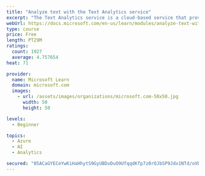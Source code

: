 ```yaml
---
title: "Analyze text with the Text Analytics service"
excerpt: "The Text Analytics service is a cloud-based service that provides advanced natural language processing over raw text for sentiment analysis, key phrase extraction, named entity recognition, and language detection."
webUrl: https://docs.microsoft.com/en-us/learn/modules/analyze-text-with-text-analytics-service/
type: course
price: Free
length: PT29M
ratings:
  count: 1927
  average: 4.757654
heat: 71

provider:
  name: Microsoft Learn
  domain: microsoft.com
  images:
    - url: /assets/images/organizations/microsoft.com-50x50.jpg
      width: 50
      height: 50

levels:
  - Beginner

topics:
  - Azure
  - AI
  - Analytics

secured: "05ACaGYECeYwKiHaHhytS9GyUBDvDuO9UfqqdKfp7z0rOJbSP9Jdx1NTd/oVD0QpaR5ek6BXNZIfnjppUtH40xV4bppjY52MnaHPbUSDQGGx1HnyPlS/m1kTJ1g+OqkkRy8tWd8i+qKsWbrA7tWpZ+lLCa+lov43bC/2vwZaP/uMj6fo7V/O0l75ifxJNBti0qj3huX8TtcVZNqVVdRzDusB904SoqFanW2F0TKv6UtHLYGh5WzhO30R5p4liAKSOO5lqmCo8T3b6gfz2mqLGohr7m7YMd/O7WSyNmfQikoJyvNq8ggY26tcUOCGTKjooxXnFmDrfEl8g/Rshc3xjfhiz92Pe1NqkpmEssHfYOhhK2rzShel4LzZkDJ7XVRDmwqHny12eVxoZugFGpa22UHtxIMJl3aG+eJYRa29QfI=;jC//UO9yyEdlc1aVGOm8pA=="
---
```


